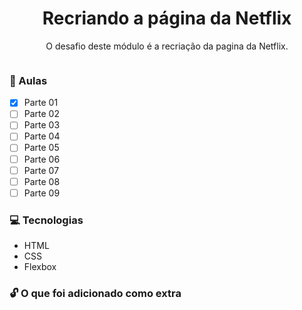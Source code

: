 <div align="center">
    <h1>Recriando a página da Netflix</h1>
</div>

<p align="center">O desafio deste módulo é a recriação da pagina da Netflix.</p>

<div align="center">
    <img src="">
</div>

### :memo: Aulas
- [x] Parte 01
- [ ] Parte 02 
- [ ] Parte 03
- [ ] Parte 04
- [ ] Parte 05
- [ ] Parte 06
- [ ] Parte 07
- [ ] Parte 08
- [ ] Parte 09

### :computer: Tecnologias

- HTML
- CSS
- Flexbox

### :unlock: O que foi adicionado como extra
